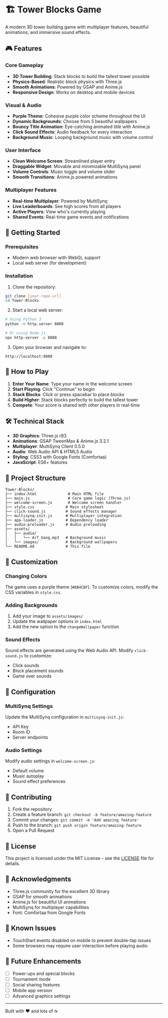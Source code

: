 # 🏗️ Tower Blocks Game

A modern 3D tower building game with multiplayer features, beautiful animations, and immersive sound effects.

## 🎮 Features

### Core Gameplay
- **3D Tower Building**: Stack blocks to build the tallest tower possible
- **Physics-Based**: Realistic block physics with Three.js
- **Smooth Animations**: Powered by GSAP and Anime.js
- **Responsive Design**: Works on desktop and mobile devices

### Visual & Audio
- **Purple Theme**: Cohesive purple color scheme throughout the UI
- **Dynamic Backgrounds**: Choose from 5 beautiful wallpapers
- **Bouncy Title Animation**: Eye-catching animated title with Anime.js
- **Click Sound Effects**: Audio feedback for every interaction
- **Background Music**: Looping background music with volume control

### User Interface
- **Clean Welcome Screen**: Streamlined player entry
- **Draggable Widget**: Movable and minimizable MultiSynq panel
- **Volume Controls**: Music toggle and volume slider
- **Smooth Transitions**: Anime.js powered animations

### Multiplayer Features
- **Real-time Multiplayer**: Powered by MultiSynq
- **Live Leaderboards**: See high scores from all players
- **Active Players**: View who's currently playing
- **Shared Events**: Real-time game events and notifications

## 🚀 Getting Started

### Prerequisites
- Modern web browser with WebGL support
- Local web server (for development)

### Installation

1. Clone the repository:
```bash
git clone [your-repo-url]
cd Tower-Blocks
```

2. Start a local web server:
```bash
# Using Python 3
python -m http.server 8000

# Or using Node.js
npx http-server -p 8000
```

3. Open your browser and navigate to:
```
http://localhost:8000
```

## 🎯 How to Play

1. **Enter Your Name**: Type your name in the welcome screen
2. **Start Playing**: Click "Continue" to begin
3. **Stack Blocks**: Click or press spacebar to place blocks
4. **Build Higher**: Stack blocks perfectly to build the tallest tower
5. **Compete**: Your score is shared with other players in real-time

## 🛠️ Technical Stack

- **3D Graphics**: Three.js r83
- **Animations**: GSAP TweenMax & Anime.js 3.2.1
- **Multiplayer**: MultiSynq Client 0.5.0
- **Audio**: Web Audio API & HTML5 Audio
- **Styling**: CSS3 with Google Fonts (Comfortaa)
- **JavaScript**: ES6+ features

## 📁 Project Structure

```
Tower-Blocks/
├── index.html              # Main HTML file
├── main.js                 # Core game logic (Three.js)
├── welcome-screen.js       # Welcome screen handler
├── style.css              # Main stylesheet
├── click-sound.js         # Sound effects manager
├── multisynq-init.js      # Multiplayer integration
├── app-loader.js          # Dependency loader
├── audio-preloader.js     # Audio preloading
├── assets/
│   ├── audio/
│   │   └── Arf_Gang.mp3   # Background music
│   └── images/            # Background wallpapers
└── README.md              # This file
```

## 🎨 Customization

### Changing Colors
The game uses a purple theme (`#8B4CBF`). To customize colors, modify the CSS variables in `style.css`.

### Adding Backgrounds
1. Add your image to `assets/images/`
2. Update the wallpaper options in `index.html`
3. Add the new option to the `changeWallpaper` function

### Sound Effects
Sound effects are generated using the Web Audio API. Modify `click-sound.js` to customize:
- Click sounds
- Block placement sounds
- Game over sounds

## 🔧 Configuration

### MultiSynq Settings
Update the MultiSynq configuration in `multisynq-init.js`:
- API Key
- Room ID
- Server endpoints

### Audio Settings
Modify audio settings in `welcome-screen.js`:
- Default volume
- Music autoplay
- Sound effect preferences

## 🤝 Contributing

1. Fork the repository
2. Create a feature branch: `git checkout -b feature/amazing-feature`
3. Commit your changes: `git commit -m 'Add amazing feature'`
4. Push to the branch: `git push origin feature/amazing-feature`
5. Open a Pull Request

## 📝 License

This project is licensed under the MIT License - see the [LICENSE](LICENSE) file for details.

## 🙏 Acknowledgments

- Three.js community for the excellent 3D library
- GSAP for smooth animations
- Anime.js for beautiful UI animations
- MultiSynq for multiplayer capabilities
- Font: Comfortaa from Google Fonts

## 🐛 Known Issues

- TouchStart events disabled on mobile to prevent double-tap issues
- Some browsers may require user interaction before playing audio

## 🚀 Future Enhancements

- [ ] Power-ups and special blocks
- [ ] Tournament mode
- [ ] Social sharing features
- [ ] Mobile app version
- [ ] Advanced graphics settings

---

Built with ❤️ and lots of ☕
